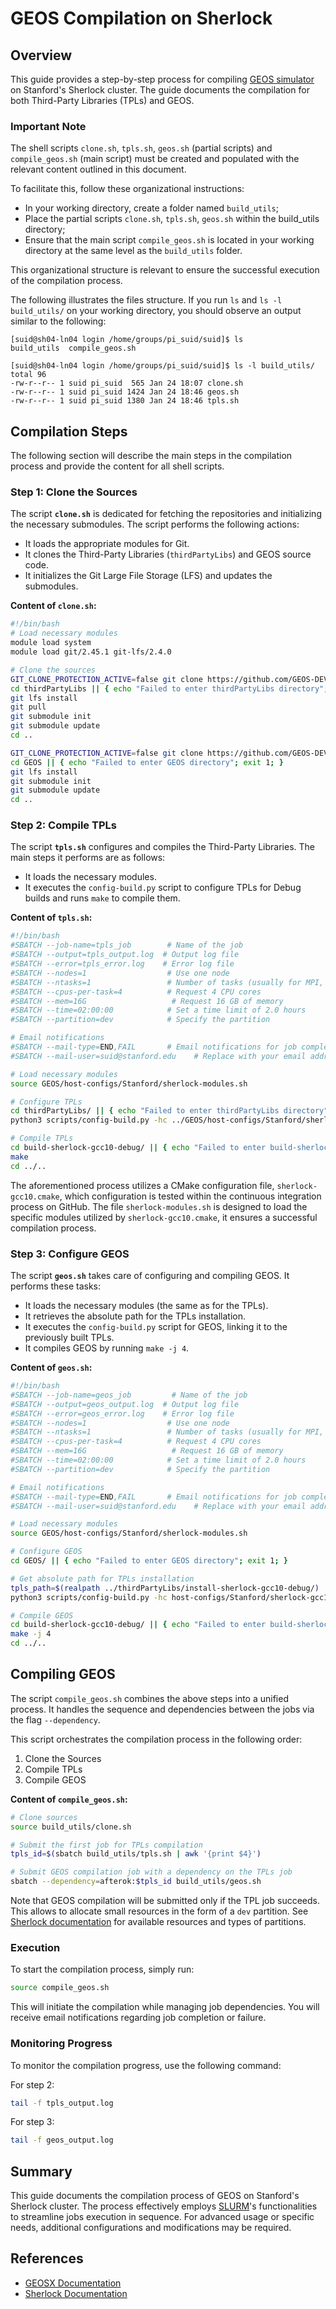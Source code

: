 # GEOS Compilation on Sherlock

## Overview
This guide provides a step-by-step process for compiling [GEOS simulator](https://www.geos.dev/) on Stanford's Sherlock cluster. The guide documents the compilation for both Third-Party Libraries (TPLs) and GEOS.

### Important Note

The shell scripts `clone.sh`, `tpls.sh`, `geos.sh` (partial scripts) and `compile_geos.sh` (main script) must be created and populated with the relevant content outlined in this document.

To facilitate this, follow these organizational instructions:

* In your working directory, create a folder named `build_utils`;
* Place the partial scripts  `clone.sh`, `tpls.sh`, `geos.sh` within the build_utils directory;
* Ensure that the main script `compile_geos.sh` is located in your working directory at the same level as the `build_utils` folder.

This organizational structure is relevant to ensure the successful execution of the compilation process. 

The following illustrates the files structure. If you run `ls` and `ls -l build_utils/` on your working directory, you should observe an output similar to the following:

```
[suid@sh04-ln04 login /home/groups/pi_suid/suid]$ ls
build_utils  compile_geos.sh

[suid@sh04-ln04 login /home/groups/pi_suid/suid]$ ls -l build_utils/
total 96
-rw-r--r-- 1 suid pi_suid  565 Jan 24 18:07 clone.sh
-rw-r--r-- 1 suid pi_suid 1424 Jan 24 18:46 geos.sh
-rw-r--r-- 1 suid pi_suid 1380 Jan 24 18:46 tpls.sh
```

## Compilation Steps

The following section will describe the main steps in the compilation process and provide the content for all shell scripts.

### Step 1: Clone the Sources
The script **`clone.sh`** is dedicated for fetching the repositories and initializing the necessary submodules. The script performs the following actions:

- It loads the appropriate modules for Git.
- It clones the Third-Party Libraries (`thirdPartyLibs`) and GEOS source code.
- It initializes the Git Large File Storage (LFS) and updates the submodules.

**Content of `clone.sh`:**

```bash
#!/bin/bash
# Load necessary modules
module load system
module load git/2.45.1 git-lfs/2.4.0

# Clone the sources
GIT_CLONE_PROTECTION_ACTIVE=false git clone https://github.com/GEOS-DEV/thirdPartyLibs.git
cd thirdPartyLibs || { echo "Failed to enter thirdPartyLibs directory"; exit 1; }
git lfs install
git pull
git submodule init
git submodule update
cd ..

GIT_CLONE_PROTECTION_ACTIVE=false git clone https://github.com/GEOS-DEV/GEOS.git
cd GEOS || { echo "Failed to enter GEOS directory"; exit 1; }
git lfs install
git submodule init
git submodule update
cd ..
```

### Step 2: Compile TPLs
The script **`tpls.sh`** configures and compiles the Third-Party Libraries. The main steps it performs are as follows:

- It loads the necessary modules.
- It executes the `config-build.py` script to configure TPLs for Debug builds and runs `make` to compile them.

**Content of `tpls.sh`:**

```bash
#!/bin/bash
#SBATCH --job-name=tpls_job        # Name of the job
#SBATCH --output=tpls_output.log  # Output log file 
#SBATCH --error=tpls_error.log    # Error log file 
#SBATCH --nodes=1                  # Use one node
#SBATCH --ntasks=1                 # Number of tasks (usually for MPI, set to 1 for non-MPI)
#SBATCH --cpus-per-task=4          # Request 4 CPU cores
#SBATCH --mem=16G                   # Request 16 GB of memory
#SBATCH --time=02:00:00            # Set a time limit of 2.0 hours
#SBATCH --partition=dev            # Specify the partition

# Email notifications
#SBATCH --mail-type=END,FAIL       # Email notifications for job completion and failure
#SBATCH --mail-user=suid@stanford.edu    # Replace with your email address

# Load necessary modules
source GEOS/host-configs/Stanford/sherlock-modules.sh

# Configure TPLs
cd thirdPartyLibs/ || { echo "Failed to enter thirdPartyLibs directory"; exit 1; }
python3 scripts/config-build.py -hc ../GEOS/host-configs/Stanford/sherlock-gcc10.cmake -bt Debug -DNUM_PROC=4

# Compile TPLs
cd build-sherlock-gcc10-debug/ || { echo "Failed to enter build-sherlock-gcc10-debug directory"; exit 1; }
make
cd ../..
```

The aforementioned process utilizes a CMake configuration file, `sherlock-gcc10.cmake`, which configuration is tested within the continuous integration process on GitHub. The file `sherlock-modules.sh` is designed to load the specific modules utilized by `sherlock-gcc10.cmake`, it ensures a successful compilation process.


### Step 3: Configure GEOS
The script **`geos.sh`** takes care of configuring and compiling GEOS. It performs these tasks:

- It loads the necessary modules (the same as for the TPLs).
- It retrieves the absolute path for the TPLs installation.
- It executes the `config-build.py` script for GEOS, linking it to the previously built TPLs.
- It compiles GEOS by running `make -j 4`.

**Content of `geos.sh`:**

```bash
#!/bin/bash
#SBATCH --job-name=geos_job         # Name of the job
#SBATCH --output=geos_output.log  # Output log file 
#SBATCH --error=geos_error.log    # Error log file 
#SBATCH --nodes=1                  # Use one node
#SBATCH --ntasks=1                 # Number of tasks (usually for MPI, set to 1 for non-MPI)
#SBATCH --cpus-per-task=4          # Request 4 CPU cores
#SBATCH --mem=16G                   # Request 16 GB of memory
#SBATCH --time=02:00:00            # Set a time limit of 2.0 hours
#SBATCH --partition=dev            # Specify the partition

# Email notifications
#SBATCH --mail-type=END,FAIL       # Email notifications for job completion and failure
#SBATCH --mail-user=suid@stanford.edu    # Replace with your email address

# Load necessary modules
source GEOS/host-configs/Stanford/sherlock-modules.sh

# Configure GEOS
cd GEOS/ || { echo "Failed to enter GEOS directory"; exit 1; }

# Get absolute path for TPLs installation
tpls_path=$(realpath ../thirdPartyLibs/install-sherlock-gcc10-debug/)
python3 scripts/config-build.py -hc host-configs/Stanford/sherlock-gcc10.cmake -bt Debug -D GEOS_TPL_DIR="$tpls_path"

# Compile GEOS
cd build-sherlock-gcc10-debug/ || { echo "Failed to enter build-sherlock-gcc10-debug directory"; exit 1; }
make -j 4
cd ../..
```

## Compiling GEOS

The script `compile_geos.sh` combines the above steps into a unified process. It handles the sequence and dependencies between the jobs via the flag `--dependency`.

This script orchestrates the compilation process in the following order:

1. Clone the Sources
2. Compile TPLs
3. Compile GEOS

**Content of `compile_geos.sh`:**

```bash
# Clone sources
source build_utils/clone.sh

# Submit the first job for TPLs compilation
tpls_id=$(sbatch build_utils/tpls.sh | awk '{print $4}')

# Submit GEOS compilation job with a dependency on the TPLs job
sbatch --dependency=afterok:$tpls_id build_utils/geos.sh
```

Note that GEOS compilation will be submitted only if the TPL job succeeds. This allows to allocate small resources in the form of a `dev` partition. See [Sherlock documentation](https://www.sherlock.stanford.edu/docs/user-guide/running-jobs/?h=sh_part#available-resources) for available resources and types of partitions.

### Execution
To start the compilation process, simply run:

```bash
source compile_geos.sh
```

This will initiate the compilation while managing job dependencies. You will receive email notifications regarding job completion or failure.

### Monitoring Progress
To monitor the compilation progress, use the following command:

For step 2:

```bash
tail -f tpls_output.log
```

For step 3:

```bash
tail -f geos_output.log
```

## Summary
This guide documents the compilation process of GEOS on Stanford's Sherlock cluster. The process effectively employs [SLURM](https://www.sherlock.stanford.edu/docs/getting-started/submitting/#requesting-resources:~:text=of%20pending%20jobs-,Slurm,-%23)'s functionalities to streamline jobs execution in sequence. For advanced usage or specific needs, additional configurations and modifications may be required.

## References
- [GEOSX Documentation](https://geosx-geosx.readthedocs-hosted.com/en/latest/#)
- [Sherlock Documentation](https://www.sherlock.stanford.edu/docs/)